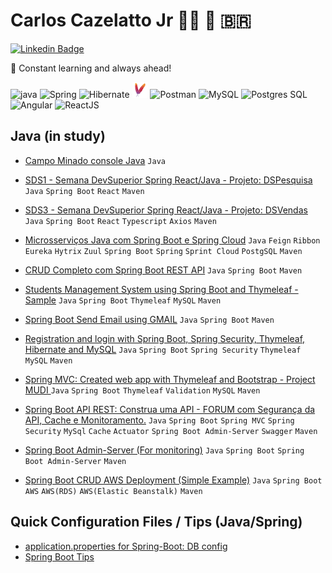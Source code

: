   # Carlos Cazelatto Jr 🤘🏻 :fist_oncoming: 🇧🇷 


[![Linkedin Badge](https://img.shields.io/badge/-LinkedIn-blue?style=flat-square&logo=Linkedin&logoColor=white&link=https://www.linkedin.com/in/carloscazelattojr/)](https://www.linkedin.com/in/carloscazelattojr/)


🚀 Constant learning and always ahead!

<img height="25" src="https://www.vectorlogo.zone/logos/java/java-icon.svg" alt="java" /></code>
<img width="25" height="25" src="https://www.vectorlogo.zone/logos/springio/springio-icon.svg" alt="Spring" /></code>
<img width="25" height="25" src="https://www.vectorlogo.zone/logos/hibernate/hibernate-icon.svg" alt="Hibernate" /></code>
<img width="25" height="25" src="https://raw.githubusercontent.com/vscode-icons/vscode-icons/master/icons/file_type_maven.svg" alt="Apache Maven" /></code>
<img width="25" height="25" src="https://www.vectorlogo.zone/logos/getpostman/getpostman-icon.svg" alt="Postman" /></code>
<img width="25" height="25" src="https://www.vectorlogo.zone/logos/mysql/mysql-icon.svg" alt="MySQL"/></code>
<img width="25" height="25" src="https://www.vectorlogo.zone/logos/postgresql/postgresql-icon.svg" alt="Postgres SQL"/></code>    
<img width="25" height="25" src="https://www.vectorlogo.zone/logos/angular/angular-icon.svg" alt="Angular"/></code>
<img width="25" height="25" src="https://www.vectorlogo.zone/logos/reactjs/reactjs-icon.svg" alt="ReactJS"/></code>



## Java (in study)

- [Campo Minado console Java](https://github.com/carlosjunior1983/campo-minado-java) `Java`

- [SDS1 - Semana DevSuperior Spring React/Java - Projeto: DSPesquisa ](https://github.com/carlosjunior1983/projeto-sds1-java) `Java` `Spring Boot` `React` `Maven`

- [SDS3 - Semana DevSuperior Spring React/Java - Projeto: DSVendas ](https://github.com/carlosjunior1983/projeto-sds3-java) `Java` `Spring Boot` `React` `Typescript` `Axios` `Maven`

- [Microsserviços Java com Spring Boot e Spring Cloud](https://github.com/carlosjunior1983/ms-course) `Java` `Feign` `Ribbon` `Eureka` `Hytrix` `Zuul` `Spring Boot` `Spring` `Sprint Cloud` `PostgSQL` `Maven`

- [CRUD Completo com Spring Boot REST API](https://github.com/carlosjunior1983/crud-spring-boot-rest-api) `Java` `Spring Boot` `Maven`
	
- [Students Management System using Spring Boot and Thymeleaf - Sample](https://github.com/carlosjunior1983/springboot-web-app-students) `Java` `Spring Boot` `Thymeleaf` `MySQL` `Maven`

- [Spring Boot Send Email using GMAIL](https://github.com/carlosjunior1983/springboot-send-email-gmail-java) `Java` `Spring Boot` `Maven`

- [Registration and login with Spring Boot, Spring Security, Thymeleaf, Hibernate and MySQL](https://github.com/carlosjunior1983/springboot-registration-login) `Java` `Spring Boot` `Spring Security` `Thymeleaf` `MySQL` `Maven`

- [Spring MVC: Created web app with Thymeleaf and Bootstrap - Project MUDI ](https://github.com/carlosjunior1983/springboot-mvc-project-mudi) `Java` `Spring Boot` `Thymeleaf` `Validation` `MySQL` `Maven`

- [Spring Boot API REST: Construa uma API - FORUM com Segurança da API, Cache e Monitoramento.](https://github.com/carlosjunior1983/springboot-api-rest-forum) `Java` `Spring Boot` `Spring MVC` `Spring Security` `MySql` `Cache` `Actuator` `Spring Boot Admin-Server` `Swagger` `Maven`

- [Spring Boot Admin-Server (For monitoring)](https://github.com/carlosjunior1983/springboot-admin-server-monitoring) `Java` `Spring Boot` `Spring Boot Admin-Server` `Maven`

- [Spring Boot CRUD AWS Deployment (Simple Example)](https://github.com/carlosjunior1983/springboot-aws-deploy) `Java` `Spring Boot` `AWS` `AWS(RDS)` `AWS(Elastic Beanstalk)` `Maven`




 


## Quick Configuration Files / Tips (Java/Spring)

- [application.properties for Spring-Boot: DB config](https://github.com/carlosjunior1983/application.properties)
- [Spring Boot Tips](https://github.com/carlosjunior1983/springboot-tips)


